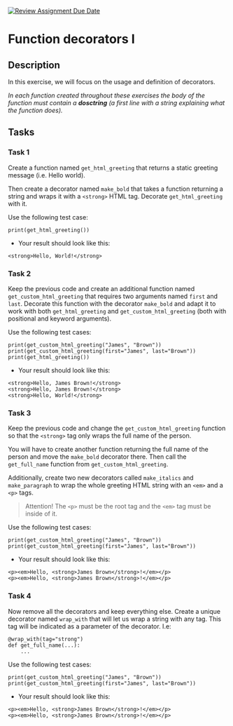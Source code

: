 [![Review Assignment Due Date](https://classroom.github.com/assets/deadline-readme-button-24ddc0f5d75046c5622901739e7c5dd533143b0c8e959d652212380cedb1ea36.svg)](https://classroom.github.com/a/OLJWBjho)
# Function decorators I

## Description

In this exercise, we will focus on the usage and definition of decorators.

*In each function created throughout these exercises the body of the function must contain a **dosctring** (a first line with a string explaining what the function does).*

##

## Tasks

###

### Task 1

Create a function named `get_html_greeting` that returns a static greeting message (i.e. Hello world).

Then create a decorator named `make_bold` that takes a function returning a string and wraps it with a `<strong>` HTML tag. Decorate `get_html_greeting` with it.

Use the following test case:

```
print(get_html_greeting())
```

- Your result should look like this:

```
<strong>Hello, World!</strong>
```

###

### Task 2

Keep the previous code and create an additional function named `get_custom_html_greeting` that requires two arguments named `first` and `last`. Decorate this function with the decorator `make_bold` and adapt it to work with both `get_html_greeting` and `get_custom_html_greeting` (both with positional and keyword arguments).

Use the following test cases:

```
print(get_custom_html_greeting("James", "Brown"))
print(get_custom_html_greeting(first="James", last="Brown"))
print(get_html_greeting())
```

- Your result should look like this:

```
<strong>Hello, James Brown!</strong>
<strong>Hello, James Brown!</strong>
<strong>Hello, World!</strong>
```

###

### Task 3

Keep the previous code and change the `get_custom_html_greeting` function so that the `<strong>` tag only wraps the full name of the person.

You will have to create another function returning the full name of the person and move the `make_bold` decorator there. Then call the `get_full_name` function from `get_custom_html_greeting`.

Additionally, create two new decorators called `make_italics` and `make_paragraph` to wrap the whole greeting HTML string with an `<em>` and a `<p>` tags.

> Attention! The `<p>` must be the root tag and the `<em>` tag must be inside of it.

Use the following test cases:

```
print(get_custom_html_greeting("James", "Brown"))
print(get_custom_html_greeting(first="James", last="Brown"))
```

- Your result should look like this:

```
<p><em>Hello, <strong>James Brown</strong>!</em></p>
<p><em>Hello, <strong>James Brown</strong>!</em></p>
```

###

### Task 4

Now remove all the decorators and keep everything else. Create a unique decorator named `wrap_with` that will let us wrap a string with any tag. This tag will be indicated as a parameter of the decorator. I.e:

```
@wrap_with(tag="strong")
def get_full_name(...):
    ...
```

Use the following test cases:

```
print(get_custom_html_greeting("James", "Brown"))
print(get_custom_html_greeting(first="James", last="Brown"))
```

- Your result should look like this:

```
<p><em>Hello, <strong>James Brown</strong>!</em></p>
<p><em>Hello, <strong>James Brown</strong>!</em></p>
```
